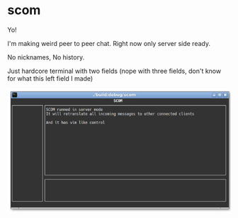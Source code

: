 # scom
Yo!

I'm making weird peer to peer chat.
Right now only server side ready.

No nicknames,
No history.

Just hardcore terminal with two fields (nope with three fields,
don't know for what this left field I made)

<img src="docs/assets/img/screenshot-1.png" alt="Screenshot 1" align="left" />

